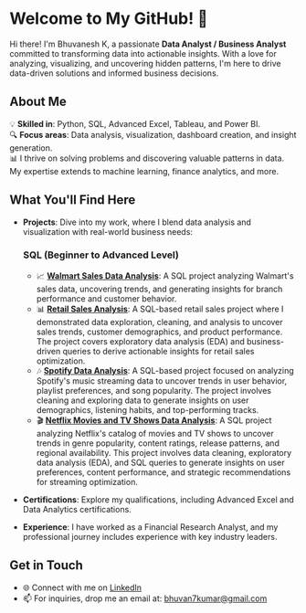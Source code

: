 # Welcome to My GitHub! 👋

Hi there! I'm Bhuvanesh K, a passionate **Data Analyst / Business Analyst** committed to transforming data into actionable insights. With a love for analyzing, visualizing, and uncovering hidden patterns, I'm here to drive data-driven solutions and informed business decisions.

## About Me

💡 **Skilled in**: Python, SQL, Advanced Excel, Tableau, and Power BI.  
🔍 **Focus areas**: Data analysis, visualization, dashboard creation, and insight generation.  
📊 I thrive on solving problems and discovering valuable patterns in data. My expertise extends to machine learning, finance analytics, and more.

## What You'll Find Here

- **Projects**: Dive into my work, where I blend data analysis and visualization with real-world business needs:
  ### SQL (Beginner to Advanced Level)
  - 📈 **[Walmart Sales Data Analysis](https://github.com/bhuvaneshkofficial/Walmart-Sales-Analysis)**: A SQL project analyzing Walmart's sales data, uncovering trends, and generating insights for branch performance and customer behavior.
  - 📊 **[Retail Sales Analysis](https://github.com/bhuvaneshkofficial/Retail-Sales-Analysis)**: A SQL-based retail sales project where I demonstrated data exploration, cleaning, and analysis to uncover sales trends, customer demographics, and product performance. The project covers exploratory data analysis (EDA) and business-driven queries to derive actionable insights for retail sales optimization.
  - 🎶 **[Spotify Data Analysis](https://github.com/bhuvaneshkofficial/Spotify_Data_Analysis)**: A SQL-based project focused on analyzing Spotify's music streaming data to uncover trends in user behavior, playlist preferences, and song popularity. The project involves cleaning and exploring data to generate insights on user demographics, listening habits, and top-performing tracks.
  - 🎬 **[Netflix Movies and TV Shows Data Analysis](https://github.com/bhuvaneshkofficial/Netflix_Data_Analysis)**: A SQL project analyzing Netflix's catalog of movies and TV shows to uncover trends in genre popularity, content ratings, release patterns, and regional availability. This project involves data cleaning, exploratory data analysis (EDA), and SQL queries to generate insights on user preferences, content performance, and strategic recommendations for streaming optimization.
  
- **Certifications**: Explore my qualifications, including Advanced Excel and Data Analytics certifications.  
- **Experience**: I have worked as a Financial Research Analyst, and my professional journey includes experience with key industry leaders.

## Get in Touch

- 🌐 Connect with me on [LinkedIn](https://www.linkedin.com/in/thebhuvaneshk/)
- 📫 For inquiries, drop me an email at: bhuvan7kumar@gmail.com
